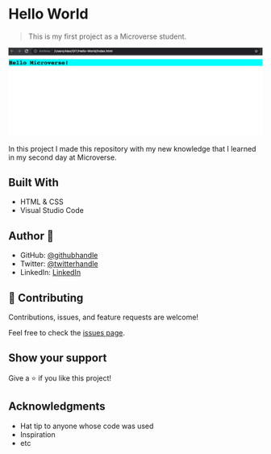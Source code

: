 # Hello World

> This is my first project as a Microverse student.

![screenshot](image/SS-hello-world.png)

In this project I made this repository with my new knowledge that I learned in my second day at Microverse.

## Built With

- HTML & CSS
- Visual Studio Code


## Author 👤   



- GitHub: [@githubhandle](https://github.com/AlexRS90)
- Twitter: [@twitterhandle](https://twitter.com/AlejandroRBenji)
- LinkedIn: [LinkedIn](https://www.linkedin.com/in/alejandro-ramos-santos-9b0b52135/)


## 🤝 Contributing

Contributions, issues, and feature requests are welcome!

Feel free to check the [issues page](../../issues/).

## Show your support

Give a ⭐️ if you like this project!

## Acknowledgments

- Hat tip to anyone whose code was used
- Inspiration
- etc


